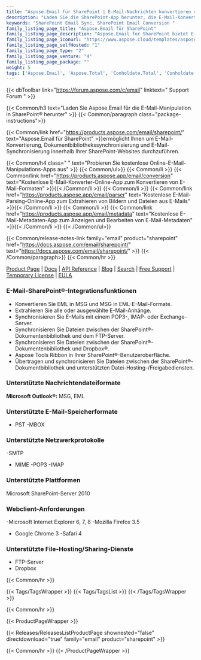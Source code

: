 ```yaml
---
title: "Aspose.Email für SharePoint | E-Mail-Nachrichten konvertieren und synchronisieren"
description: "Laden Sie die SharePoint-App herunter, die E-Mail-Konvertierungs- und Synchronisierungsfunktionen aus der Microsoft SharePoint-Dokumentbibliothek bereitstellt."
keywords: "SharePoint Email Sync, SharePoint Email Conversion "
family_listing_page_title: "Aspose.Email für SharePoint"
family_listing_page_description: "Aspose.Email for SharePoint bietet E-Mail-Konvertierungs- und Synchronisierungsfunktionen aus der Microsoft SharePoint-Dokumentbibliothek. Es ermöglicht Ihnen, eine oder mehrere E-Mail-Nachrichten gleichzeitig zu konvertieren. Mit Aspose.Email for SharePoint können Sie die E-Mails auch direkt aus SharePoint anzeigen."
family_listing_page_iconurl: "https://www.aspose.cloud/templates/aspose/App_Themes/V3/images/email/272x272/aspose_email-for-sharepoint-min.png"
family_listing_page_selfHosted: "1"
family_listing_page_type: "2"
family_listing_page_venture: "4"
family_listing_page_package: ""
weight: 5
tags: ['Aspose.Email', 'Aspose.Total', 'Conholdate.Total', 'Conholdate', 'SharePoint', 'Windows', 'MSG', 'EML', 'PST', 'MBOX', 'OST', 'IMAP', 'POP3', 'SMTP', 'MIME', 'FTP', 'Dropbox']
---
```


{{< dbToolbar link="https://forum.aspose.com/c/email" linktext=" Support Forum " >}}

{{< Common/h3 text="Laden Sie Aspose.Email für die E-Mail-Manipulation in SharePoint® herunter"  >}}
{{< Common/paragraph class="package-instructions">}}

{{< Common/link href="https://products.aspose.com/email/sharepoint/" text="Aspose.Email für SharePoint"  >}}ermöglicht Ihnen
um E-Mail-Konvertierung, Dokumentbibliothekssynchronisierung und E-Mail-Synchronisierung innerhalb Ihrer SharePoint-Websites durchzuführen.

{{< Common/h4 class=" " text="Probieren Sie kostenlose Online-E-Mail-Manipulations-Apps aus" >}}
{{< Common/ul>}}
{{< Common/li >}}
{{< Common/link href="https://products.aspose.app/email/conversion" text="Kostenlose E-Mail-Konverter-Online-App zum Konvertieren von E-Mail-Formaten"  >}}{{< /Common/li >}}
{{< Common/li >}}
{{< Common/link href="https://products.aspose.app/email/parser" text="Kostenlose E-Mail-Parsing-Online-App zum Extrahieren von Bildern und Dateien aus E-Mails"  >}}{{< /Common/li >}}
{{< Common/li >}}
{{< Common/link href="https://products.aspose.app/email/metadata" text="Kostenlose E-Mail-Metadaten-App zum Anzeigen und Bearbeiten von E-Mail-Metadaten"  >}}{{< /Common/li >}}
{{< /Common/ul>}}

{{< Common/release-notes-link family="email" product="sharepoint" href="https://docs.aspose.com/email/sharepoint/" text="https://docs.aspose.com/email/sharepoint/"  >}}
{{< /Common/paragraph>}}
{{< Common/hr >}}

[Product Page](https://products.aspose.com/email/sharepoint/) | [Docs](https://docs.aspose.com/email/sharepoint/) | [API Reference](https://reference.aspose.com/email/) | [Blog](https://blog.aspose.com/category/email/) | [Search](https://search.aspose.com/) | [Free Support](https://forum.aspose.com/c/email) | [Temporary License](https://purchase.aspose.com/temporary-license) | [EULA](https://about.aspose.com/legal/eula/)

### E-Mail-SharePoint®-Integrationsfunktionen

- Konvertieren Sie EML in MSG und MSG in EML-E-Mail-Formate.
- Extrahieren Sie alle oder ausgewählte E-Mail-Anhänge.
- Synchronisieren Sie E-Mails mit einem POP3-, IMAP- oder Exchange-Server.
- Synchronisieren Sie Dateien zwischen der SharePoint®-Dokumentenbibliothek und dem FTP-Server.
- Synchronisieren Sie Dateien zwischen der SharePoint®-Dokumentenbibliothek und Dropbox®.
- Aspose Tools Ribbon in Ihrer SharePoint®-Benutzeroberfläche.
- Übertragen und synchronisieren Sie Dateien zwischen der SharePoint®-Dokumentbibliothek und unterstützten Datei-Hosting-/Freigabediensten.

### Unterstützte Nachrichtendateiformate

**Microsoft Outlook®:** MSG, EML

### Unterstützte E-Mail-Speicherformate

- PST
-MBOX

### Unterstützte Netzwerkprotokolle

-SMTP
- MIME
-POP3
-IMAP

### Unterstützte Plattformen

Microsoft SharePoint-Server 2010

### Webclient-Anforderungen

-Microsoft Internet Explorer 6, 7, 8
-Mozilla Firefox 3.5
- Google Chrome 3
-Safari 4


### Unterstützte File-Hosting/Sharing-Dienste

- FTP-Server
- Dropbox

{{< Common/hr >}}

{{< Tags/TagsWrapper >}}
{{< Tags/TagsList >}}
{{< /Tags/TagsWrapper >}}

{{< Common/hr >}}

{{< ProductPageWrapper >}}

<!-- ReleasesListProductPage-->

{{< Releases/ReleasesListProductPage shownested="false"  directdownload="true" family="email" product="sharepoint" >}}

<!-- /ReleasesListProductPage-->

{{< Common/hr >}}
{{< /ProductPageWrapper >}}

